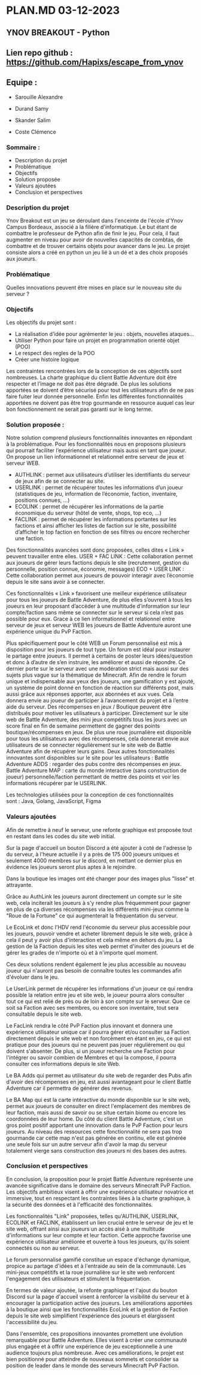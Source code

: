 # PLAN.MD	03-12-2023
## YNOV BREAKOUT - Python
## Lien repo github : https://github.com/Hapixs/escape_from_ynov

## Equipe :
+ Sarouille Alexandre
- Durand Samy
+ Skander Salim
- Coste Clémence

### Sommaire :

  - Description du projet
  - Problématique
  - Objectifs
  - Solution proposée
  - Valeurs ajoutées
  - Conclusion et perspectives

### Description du projet

Ynov Breakout est un jeu se déroulant dans l'enceinte de l'école d'Ynov Campus Bordeaux, associé a la filière d'informatique. Le but étant de combattre le professeur de Python afin de finir le jeu. Pour cela, il faut augmenter en niveau pour avoir de nouvelles capacités de combtas, de combattre et de trouver certains objets pour avancer dans le jeu. 
Le projet consiste alors a créé en python un jeu lié à un dé et a des choix proposés aux joueurs. 

### Problématique

Quelles innovations peuvent être mises en place sur le nouveau site du serveur ?

### Objectifs

Les objectifs du projet sont :

- La réalisation d’idée pour agrémenter le jeu : objets, nouvelles ataques...
- Utiliser Python pour faire un projet en programmation orienté objet (POO)
- Le respect des regles de la POO
- Créer une histoire logique

Les contraintes rencontrées lors de la conception de ces objectifs sont nombreuses. La charte graphique du client Battle Adventure doit être respecter et l’image ne doit pas être dégradé. De plus les solutions apportées se doivent d’être sécurisé pour tout les utilisateurs afin de ne pas faire fuiter leur donnée personnelle. Enfin les différentes fonctionnalités apportées ne doivent pas être trop gourmande en ressource auquel cas leur bon fonctionnement ne serait pas garanti sur le long terme.

### Solution proposée :

Notre solution comprend plusieurs fonctionnalités innovantes en répondant à la problématique. Pour les fonctionnalités nous en proposons plusieurs qui pourrait faciliter l’expérience utilisateur mais aussi en tant que joueur. On propose un lien informationnel et relationnel entre serveur de jeux et serveur WEB.

- AUTHLINK : permet aux utilisateurs d’utiliser les identifiants du serveur de jeux afin de se connecter au site.
- USERLINK : permet de récupérer toutes les informations d’un joueur (statistiques de jeu, information de l’économie, faction, inventaire, positions connues, …)
- ECOLINK : permet de récupérer les informations de la partie économique du serveur (hôtel de vente, shops, top eco, …)
- FACLINK : permet de récupérer les informations portantes sur les factions et ainsi afficher les listes de faction sur le site, possibilité d’afficher le top faction en fonction de ses filtres ou encore rechercher une faction.

Des fonctionnalités avancées sont donc proposées, celles dites « Link » peuvent travailler entre elles.
USER + FAC LINK : Cette collaboration permet aux joueurs de gérer leurs factions depuis le site (recrutement, gestion du personnelle, position connue, économie, messages)
ECO + USER LINK : Cette collaboration permet aux joueurs de pouvoir interagir avec l’économie depuis le site sans avoir à se connecter.

Ces fonctionnalités « Link » favorisent une meilleur expérience utilisateur pour tous les joueurs de Battle Adventure, de plus elles s’ouvrent à tous les joueurs en leur proposant d’accéder à une multitude d’information sur leur compte/faction sans même se connecter sur le serveur si cela n’est pas possible pour eux. Grace à ce lien informationnel et relationnel entre serveur de jeux et serveur WEB les joueurs de Battle Adventure auront une expérience unique du PvP Faction.

Plus spécifiquement pour le côté WEB un Forum personnalisé est mis à disposition pour les joueurs de tout type. Un forum est idéal pour instaurer le partage entre joueurs. Il permet à certains de poster leurs idées/question et donc à d’autre de s’en instruire, les améliorer et aussi de répondre. Ce dernier porte sur le serveur avec une modération strict mais aussi sur des sujets plus vague sur la thématique de Minecraft. Afin de rendre le forum unique et indispensable aux yeux des joueurs, une gamification y est ajouté, un système de point donné en fonction de réaction sur différents post, mais aussi grâce aux réponses apporter, aux abonnées et aux vues. Cela donnera envie au joueur de participer à l’avancement du projet et à l’entre aide du serveur. Des récompenses en jeux / Boutique peuvent être distribués pour motiver les utilisateurs à participer.
Directement sur le site web de Battle Adventure, des mini jeux compétitifs tous les jours avec un score final en fin de semaine permettent de gagner des points boutique/récompenses en jeux. De plus une roue journalière est disponible pour tous les utilisateurs avec des récompenses, cela donnerait envie aux utilisateurs de se connecter régulièrement sur le site web de Battle Adventure afin de récupérer leurs gains.
Deux autres fonctionnalités innovantes sont disponibles sur le site pour les utilisateurs :
Battle Adventure ADDS : regarder des pubs contre des récompenses en jeux.
Battle Adventure MAP : carte du monde interactive (sans construction de joueur) personnelle/faction permettant de mettre des points et voir les informations récupérer par le USERLINK.

Les technologies utilisées pour la conception de ces fonctionnalités sont : Java, Golang, JavaScript, Figma

### Valeurs ajoutées

Afin de remettre à neuf le serveur, une refonte graphique est proposée tout en restant dans les codes du site web initial.

Sur la page d'accueil un bouton Discord a été ajouter à coté de l'adresse Ip du serveur, à l'heure actuelle il y a près de 175 000 joueurs uniques et seulement 4000 membres sur le discord, en mettant ce dernier plus en évidence les joueurs seront plus aptes à le rejoindre.

Dans la boutique les images ont été changer pour des images plus "lisse" et attrayante.

Grâce au AuthLink les joueurs auront directement un compte sur le site web, cela inciterait les joueurs à s'y rendre plus fréquemment pour gagner en plus de ça diverses récompenses via les différents mini-jeux comme la "Roue de la Fortune" ce qui augmenterait la fréquentation du serveur.

Le EcoLink et donc l'HDV rend l'économie du serveur plus accessible pour les joueurs, pouvoir vendre et acheter librement depuis le site web, grâce à cela il peut y avoir plus d'interaction et cela même en dehors du jeu.
La gestion de la Faction depuis les sites web permet d'inviter des joueurs et de gérer les grades de n'importe où et à n'importe quel moment.

Ces deux solutions rendent également le jeu plus accessible au nouveau joueur qui n'auront pas besoin de connaître toutes les commandes afin d'évoluer dans le jeu.

Le UserLink permet de récupérer les informations d'un joueur ce qui rendra possible la relation entre jeu et site web, le joueur pourra alors consulter tout ce qui est relié de près ou de loin à son compte sur le serveur. Que ce soit sa Faction avec ses membres, ou encore son inventaire, tout sera consultable depuis le site web.

Le FacLink rendra le côté PvP Faction plus innovant et donnera une expérience utilisateur unique car il pourra gérer et/ou consulter sa Faction directement depuis le site web et non forcèment en étant en jeu, ce qui est pratique pour des joueurs qui ne peuvent pas jouer régulièrement ou qui doivent s'absenter. De plus, si un joueur recherche une Faction pour l'intégrer ou savoir combien de Membres et qui la compose, il pourra consulter ces informations depuis le site Web.

Le BA Adds qui permet au utilisateur du site web de regarder des Pubs afin d'avoir des récompenses en jeu, est aussi avantageant pour le client Battle Adventure car il permettra de générer des revenus.

Le BA Map qui est la carte intéractive du monde disponible sur le site web, permet aux joueurs de consulter en direct l'emplacement des membres de leur faction, mais aussi de savoir ou se situe certain biome ou encore les coordonnées de leur home. Du côté du client Battle Adventure, c'est un gros point positif apportant une innovation dans le PvP Faction pour leurs joueurs. Au niveau des ressources cette fonctionnalité ne sera pas trop gourmande car cette map n'est pas générée en continu, elle est générée une seule fois sur un autre serveur afin d'avoir la map du serveur totalement vierge sans construction des joueurs ni des bases des autres.

### Conclusion et perspectives

En conclusion, la proposition pour le projet Battle Adventure représente une avancée significative dans le domaine des serveurs Minecraft PvP Faction. Les objectifs ambitieux visent à offrir une expérience utilisateur novatrice et immersive, tout en respectant les contraintes liées à la charte graphique, à la sécurité des données et à l'efficacité des fonctionnalités.

Les fonctionnalités "Link" proposées, telles qu'AUTHLINK, USERLINK, ECOLINK et FACLINK, établissent un lien crucial entre le serveur de jeu et le site web, offrant ainsi aux joueurs un accès aisé à une multitude d'informations sur leur compte et leur faction. Cette approche favorise une expérience utilisateur améliorée et ouverte à tous les joueurs, qu'ils soient connectés ou non au serveur.

Le forum personnalisé gamifié constitue un espace d'échange dynamique, propice au partage d'idées et à l'entraide au sein de la communauté. Les mini-jeux compétitifs et la roue journalière sur le site web renforcent l'engagement des utilisateurs et stimulent la fréquentation.

En termes de valeur ajoutée, la refonte graphique et l'ajout du bouton Discord sur la page d'accueil visent à renforcer la visibilité du serveur et à encourager la participation active des joueurs. Les améliorations apportées à la boutique ainsi que les fonctionnalités EcoLink et la gestion de Faction depuis le site web simplifient l'expérience des joueurs et élargissent l'accessibilité du jeu.

Dans l'ensemble, ces propositions innovantes promettent une évolution remarquable pour Battle Adventure. Elles visent à créer une communauté plus engagée et à offrir une expérience de jeu exceptionnelle à une audience toujours plus nombreuse. Avec ces améliorations, le projet est bien positionné pour atteindre de nouveaux sommets et consolider sa position de leader dans le monde des serveurs Minecraft PvP Faction.
